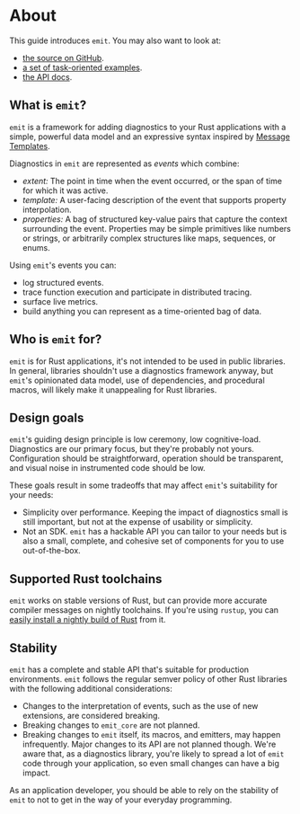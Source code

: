 # About

This guide introduces `emit`. You may also want to look at:

- [the source on GitHub](https://github.com/emit-rs/emit).
- [a set of task-oriented examples](https://github.com/emit-rs/emit/tree/main/examples).
- [the API docs](https://docs.rs/emit/1.0.1/emit/index.html).

## What is `emit`?

`emit` is a framework for adding diagnostics to your Rust applications with a simple, powerful data model and an expressive syntax inspired by [Message Templates](https://messagetemplates.org).

Diagnostics in `emit` are represented as _events_ which combine:

- _extent:_ The point in time when the event occurred, or the span of time for which it was active.
- _template:_ A user-facing description of the event that supports property interpolation.
- _properties:_ A bag of structured key-value pairs that capture the context surrounding the event. Properties may be simple primitives like numbers or strings, or arbitrarily complex structures like maps, sequences, or enums.

Using `emit`'s events you can:

- log structured events.
- trace function execution and participate in distributed tracing.
- surface live metrics.
- build anything you can represent as a time-oriented bag of data.

## Who is `emit` for?

`emit` is for Rust applications, it's not intended to be used in public libraries. In general, libraries shouldn't use a diagnostics framework anyway, but `emit`'s opinionated data model, use of dependencies, and procedural macros, will likely make it unappealing for Rust libraries.

## Design goals

`emit`'s guiding design principle is low ceremony, low cognitive-load. Diagnostics are our primary focus, but they're probably not yours. Configuration should be straightforward, operation should be transparent, and visual noise in instrumented code should be low.

These goals result in some tradeoffs that may affect `emit`'s suitability for your needs:

- Simplicity over performance. Keeping the impact of diagnostics small is still important, but not at the expense of usability or simplicity.
- Not an SDK. `emit` has a hackable API you can tailor to your needs but is also a small, complete, and cohesive set of components for you to use out-of-the-box.

## Supported Rust toolchains

`emit` works on stable versions of Rust, but can provide more accurate compiler messages on nightly toolchains. If you're using `rustup`, you can [easily install a nightly build of Rust](https://rust-lang.github.io/rustup/concepts/channels.html#working-with-nightly-rust) from it.

## Stability

`emit` has a complete and stable API that's suitable for production environments. `emit` follows the regular semver policy of other Rust libraries with the following additional considerations:

- Changes to the interpretation of events, such as the use of new extensions, are considered breaking.
- Breaking changes to `emit_core` are not planned.
- Breaking changes to `emit` itself, its macros, and emitters, may happen infrequently. Major changes to its API are not planned though. We're aware that, as a diagnostics library, you're likely to spread a lot of `emit` code through your application, so even small changes can have a big impact.

As an application developer, you should be able to rely on the stability of `emit` to not to get in the way of your everyday programming.
